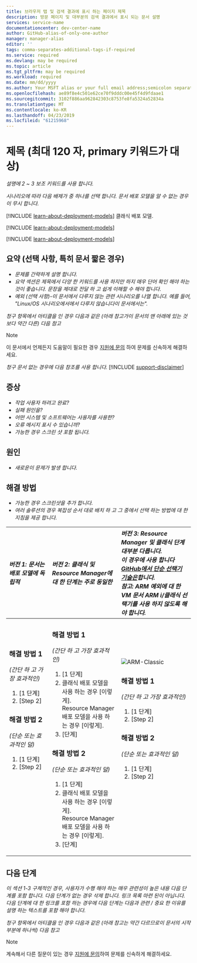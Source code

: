 ```yaml
---
title: 브라우저 탭 및 검색 결과에 표시 하는 페이지 제목
description: 방문 페이지 및 대부분의 검색 결과에서 표시 되는 문서 설명
services: service-name
documentationcenter: dev-center-name
author: GitHub-alias-of-only-one-author
manager: manager-alias
editor: ''
tags: comma-separates-additional-tags-if-required
ms.service: required
ms.devlang: may be required
ms.topic: article
ms.tgt_pltfrm: may be required
ms.workload: required
ms.date: mm/dd/yyyy
ms.author: Your MSFT alias or your full email address;semicolon separates two or more
ms.openlocfilehash: ae89f8e4c501e62ce70f9dddc00e45f4d9fdaae1
ms.sourcegitcommit: 3102f886aa962842303c8753fe8fa5324a52834a
ms.translationtype: MT
ms.contentlocale: ko-KR
ms.lasthandoff: 04/23/2019
ms.locfileid: "61215968"
---
```

# <a name="title-maximum-120-characters-target-the-primary-keyword"></a>제목 (최대 120 자, primary 키워드가 대상)
*설명에 2 ~ 3 보조 키워드를 사용 합니다.*

*시나리오에 따라 다음 배제가 중 하나를 선택 합니다. 문서 배포 모델을 알 수 없는 경우이 무시 합니다.*

[!INCLUDE [learn-about-deployment-models](../../includes/learn-about-deployment-models-rm-include.md)] 클래식 배포 모델.

[!INCLUDE [learn-about-deployment-models](../../includes/learn-about-deployment-models-classic-include.md)]

[!INCLUDE [learn-about-deployment-models](../../learn-about-deployment-models-both-include.md)]

## <a name="summary-optional-especially-when-the-article-is-short"></a>요약 (선택 사항, 특히 문서 짧은 경우)
* *문제를 간략하게 설명 합니다.*
* *요약 섹션은 제목에서 다양 한 키워드를 사용 하지만 하지 매우 단어 확인 해야 하는 것이 좋습니다. 문장을 제대로 전달 하 고 쉽게 이해할 수 해야 합니다.*
* *예외 (선택 사항)-이 문서에서 다루지 않는 관련 시나리오를 나열 합니다. 예를 들어, "Linux/OS 시나리오에서에서 다루지 않습니다이 문서에서는".*

*청구 항목에서 아티클을 인 경우 다음과 같은 (아래 참고가이 문서의 맨 아래에 있는 것 보다 약간 다른) 다음 참고*

> [!NOTE]
> 이 문서에서 언제든지 도움말이 필요한 경우 [지원에 문의](https://portal.azure.com/?#blade/Microsoft_Azure_Support/HelpAndSupportBlade) 하여 문제를 신속하게 해결하세요.
> 
> 

*청구 문서 없는 경우에 다음 참조를 사용 합니다.*
[!INCLUDE [support-disclaimer](../../includes/support-disclaimer.md)]

## <a name="symptom"></a>증상
* *작업 사용자 하려고 완료?*
* *실패 원인을?*
* *어떤 시스템 및 소프트웨어는 사용자를 사용한?*
* *오류 메시지 표시 수 있습니까?*
* *가능한 경우 스크린 샷 포함 됩니다.*

## <a name="cause"></a>원인
* *새로운이 문제가 발생 합니다.*

## <a name="solution"></a>해결 방법
* *가능한 경우 스크린샷을 추가 합니다.*
* *여러 솔루션의 경우 복잡성 순서 대로 배치 하 고 그 중에서 선택 하는 방법에 대 한 지침을 제공 합니다.*

| <em>버전 1: 문서는 배포 모델에 독립적</em> | <em>버전 2: 클래식 및 Resource Manager에 대 한 단계는 주로 동일한</em> | <em>버전 3: Resource Manager 및 클래식 단계 대부분 다릅니다. <br />이 경우에 사용 합니다 <a href="https://github.com/Azure/azure-content-pr/blob/master/contributor-guide/custom-markdown-extensions.md#simple-selectors">GitHub에서 단순 선택기 기술은</a>합니다. <br />참고: ARM 예외에 대 한 VM 문서 ARM i/클래식 선택기를 사용 하지 않도록 해야 합니다.</em> |
|:--- |:--- |:--- |
| <p><h3>해결 방법 1</h3><em>(간단 하 고 가장 효과적인)</em></p><ol><li>[1 단계]</li><li>[Step 2]</li></ol><p><h3>해결 방법 2</h3><em>(단순 또는 효과적인 덜)</em></p><ol><li>[1 단계]</li><li>[Step 2]</li></ol><br /><br /><br /><br /><br /><br /><br /><br /> |<p><h3>해결 방법 1</h3><em>(간단 하 고 가장 효과적인)</em></p><ol><li>[1 단계]</li><li>클래식 배포 모델을 사용 하는 경우 [이렇게].<br />Resource Manager 배포 모델을 사용 하는 경우 [이렇게].</li><li>[단계]</li></ol><p><h3>해결 방법 2</h3><em>(단순 또는 효과적인 덜)</em></p><ol><li>[1 단계]</li><li>클래식 배포 모델을 사용 하는 경우 [이렇게].<br />Resource Manager 배포 모델을 사용 하는 경우 [이렇게].</li><li>[단계]</li></ol> |<img src="media/markdown-template-for-support-articles-symptom-cause-resolution/rm-classic.png" alt="ARM-Classic"><p><h3>해결 방법 1</h3><em>(간단 하 고 가장 효과적인)</em></p><ol><li>[1 단계]</li><li>[Step 2]</li></ol><p><h3>해결 방법 2</h3><em>(단순 또는 효과적인 덜)</em></p><ol><li>[1 단계]</li><li>[Step 2]</li></ol><br /><br /><br /><br /> |

## <a name="next-steps"></a>다음 단계
*이 섹션 1-3 구체적인 경우, 사용자가 수행 해야 하는 매우 관련성이 높은 내용 다음 단계를 포함 합니다. 다음 단계가 없는 경우 삭제 합니다. 링크 목록 마련 된이 아닙니다. 다음 단계에 대 한 링크를 포함 하는 경우에 다음 단계는 다음과 관련 / 중요 한 이유를 설명 하는 텍스트를 포함 해야 합니다.*

*청구 항목에서 아티클을 인 경우 다음과 같은 (아래 참고는 약간 다르므로이 문서의 시작 부분에 하나씩) 다음 참고*

> [!NOTE]
> 계속해서 다른 질문이 있는 경우 [지원에 문의](https://portal.azure.com/?#blade/Microsoft_Azure_Support/HelpAndSupportBlade)하여 문제를 신속하게 해결하세요.
> 
> 

